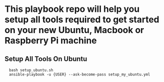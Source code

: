 # This playbook repo will help you setup all tools required to get started on your new Ubuntu, Macbook or Raspberry Pi machine

## Setup All Tools On Ubuntu
```
  bash setup_ubuntu.sh
  ansible-playbook -u {USER} --ask-become-pass setup_my_ubuntu.yml
```
